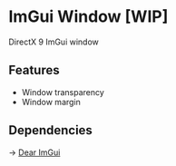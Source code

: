 # ImGui Window [WIP]
DirectX 9 ImGui window

## Features
- Window transparency
- Window margin

## Dependencies
-> [Dear ImGui](https://github.com/ocornut/imgui/)


